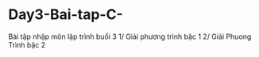 # Day3-Bai-tap-C-
Bài tập nhập môn lập trình buổi 3
1/ Giải phương trình bậc 1
2/ Giải Phuong Trình bậc 2
